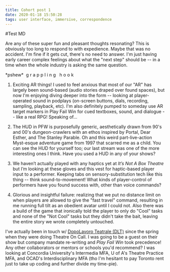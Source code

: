 ```yaml
---
title: Cohort post 1
date: 2020-01-18 15:50:28
tags: user interface, immersive, correspondence
---
```

#Test MD

Are any of these super fun and pleasant thoughts resonating? This is obviously too long to respond to with expedience. Maybe that was no accident. I'm fine if it gets cut, there's no need to answer. I'm just having early career complex feelings about what the "next step" should be -- in a time when the whole industry is asking the same question. 

\*pshew*&nbsp; g r a p p l i n g &nbsp; h o o k



1. Exciting AR things! I used to feel anxious that most of our "AR" has largely been sound-based (audio stories draped over found spaces), but now I'm enjoying diving deeper into the form -- looking at player-operated sound in podplays (on-screen buttons, dials, recording, sampling, playback, etc). I'm also definitely pumped to someday use AR target markers in Play Fail Win for cued textboxes, sound, and dialogue -- like a real RPG! Speaking of... 

2. The HUD in PFW is purposefully generic, aesthetically drawn from 90's and 00's dungeon-crawlers with an ethos inspired by Portal, Dear Esther, and The Stanley Parable. Oh and this weird part-live-action Myst-esque adventure game from 1997 that scarred me as a child. You can see the HUD for yourself too; our last stream was one of the more interesting ones I think. Have you used a HUD in any of your shows?

3. We haven’t actually played with any haptics yet at *It’s Not A Box Theatre* but I’m looking at these gloves and this vest for haptic-based player input to a performer. Keeping tabs on sensory-substitution tech like this thing -- think sound-to-movement! What kinds of player-control of performers have you found success with, other than voice commands? 

4. Glorious and insightful failure: realizing that we put no distance limit on when players are allowed to give the "fast travel" command, resulting in me running full tilt as an obedient avatar until I could not. Also there was a build of the game that ironically told the player to only do "Cool" tasks and none of the "Not Cool" tasks but they didn't take the bait, leaving the entire story we wrote completely untouched.

I've actually been in touch w/ [DopoLavoro Teatrale (DLT)](https://www.dltexperience.com/) since the spring when they were doing Theatre On Call. I was going to be a guest on their show but company mandate re-writing and *Play Fail Win* took precedence! Any other collaborators or mentors or schools you'd recommend? I was looking at Concordia University's Intermedia MFA, U of A's Theatre Practice MFA, and OCAD's Interdisciplinary MFA (tho I'm hesitant to pay Toronto rent just to take up coding and further divide my time-pie). 
